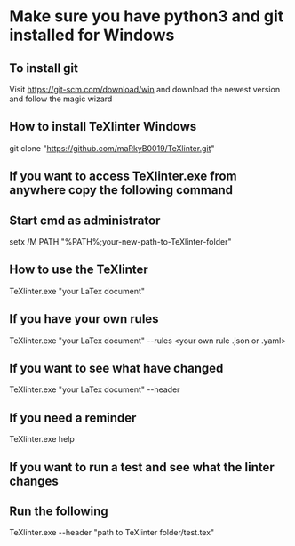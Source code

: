 # Make sure you have python3 and git installed for Windows

## To install git
Visit https://git-scm.com/download/win and download the newest version and follow the magic wizard

## How to install TeXlinter Windows
git clone "https://github.com/maRkyB0019/TeXlinter.git"

## If you want to access TeXlinter.exe from anywhere copy the following command
## Start cmd as administrator
setx /M PATH "%PATH%;your-new-path-to-TeXlinter-folder"

## How to use the TeXlinter
TeXlinter.exe "your LaTex document"
## If you have your own rules
TeXlinter.exe "your LaTex document" --rules <your own rule .json or .yaml>
## If you want to see what have changed
TeXlinter.exe "your LaTex document" --header
## If you need a reminder
TeXlinter.exe help

## If you want to run a test and see what the linter changes
## Run the following
TeXlinter.exe --header "path to TeXlinter folder/test.tex"
